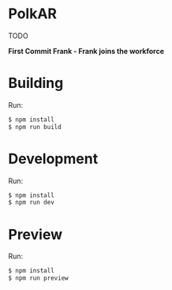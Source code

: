 # PolkAR

TODO

**First Commit Frank - Frank joins the workforce**

# Building

Run:

```bash
$ npm install
$ npm run build
```

# Development

Run:

```bash
$ npm install
$ npm run dev
```

# Preview

Run:

```bash
$ npm install
$ npm run preview
```
